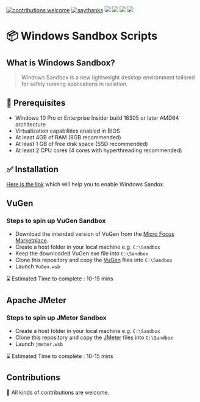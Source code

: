 ﻿[![contributions welcome](https://img.shields.io/badge/contributions-welcome-1EAEDB)]()
[![saythanks](https://img.shields.io/badge/say-thanks-1EAEDB.svg)](https://saythanks.io/to/catch.nkn%40gmail.com)
[![](https://img.shields.io/badge/license-MIT-0a0a0a.svg?style=flat&colorA=1EAEDB)](https://qainsights.com)
[![](https://img.shields.io/badge/%E2%9D%A4-QAInsights-0a0a0a.svg?style=flat&colorA=1EAEDB)](https://qainsights.com)
[![](https://img.shields.io/badge/%E2%9D%A4-YouTube%20Channel-0a0a0a.svg?style=flat&colorA=1EAEDB)](https://www.youtube.com/user/QAInsights?sub_confirmation=1)
[![](https://img.shields.io/badge/donate-paypal-1EAEDB)](https://www.paypal.com/paypalme/NAVEENKUMARN)

# 📦 Windows Sandbox Scripts

## What is Windows Sandbox?

> Windows Sandbox is a new lightweight desktop environment tailored for safely running applications in isolation.

## 🔨 Prerequisites

-  Windows 10 Pro or Enterprise Insider build 18305 or later
    AMD64 architecture
-  Virtualization capabilities enabled in BIOS
-  At least 4GB of RAM (8GB recommended)
-  At least 1 GB of free disk space (SSD recommended)
-  At least 2 CPU cores (4 cores with hyperthreading recommended)

## ✅ Installation

[Here is the link](https://docs.microsoft.com/en-us/windows/security/threat-protection/windows-sandbox/windows-sandbox-overview) which will help you to enable Windows Sandox.

## VuGen

### Steps to spin up VuGen Sandbox

- Download the intended version of VuGen from the [Micro Focus Marketplace](https://marketplace.microfocus.com).
- Create a host folder in your local machine e.g. `C:\Sandbox`
- Keep the downloaded VuGen exe file into `C:\Sandbox`
- Clone this repository and copy the [VuGen](/VuGen) files into `C:\Sandbox`
- Launch `VuGen.wsb`

⌛ Estimated Time to complete : 10-15 mins

## Apache JMeter

### Steps to spin up JMeter Sandbox

- Create a host folder in your local machine e.g. `C:\Sandbox`
- Clone this repository and copy the [JMeter](/JMeter) files into `C:\Sandbox`
- Launch `jmeter.wsb`

⌛ Estimated Time to complete : 10-15 mins

## Contributions

🙏 All kinds of contributions are welcome.
